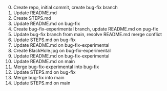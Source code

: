 0. Create repo, initial commit, create bug-fix branch
1. Update README.md
2. Create STEPS.md
3. Update README.md on bug-fix
4. Create bug-fix-experimental branch, update README.md on pug-fix
5. Update bug-fix branch from main, resolve README.md merge conflict
6. Update STEPS.md on bug-fix
7. Update README.md on bug-fix-experimental
8. Create BlackHole.jpg on bug-fix-experimental
9. Update README.md on bug-fix-experimental
10. Update README.md on main
11. Merge bug-fix-experimental into bug-fix
12. Update STEPS.md on bug-fix
13. Merge bug-fix into main
14. Update STEPS.md on main